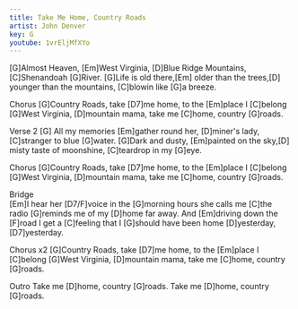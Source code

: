 ```yaml
---
title: Take Me Home, Country Roads
artist: John Denver
key: G
youtube: 1vrEljMfXYo
---                                        
```


[G]Almost Heaven, [Em]West Virginia, [D]Blue Ridge Mountains, [C]Shenandoah [G]River.
[G]Life is old there,[Em] older than the trees,[D] younger than the mountains, [C]blowin like [G]a breeze.

Chorus
[G]Country Roads, take [D7]me home, to the [Em]place I [C]belong
[G]West Virginia, [D]mountain mama, take me [C]home, country [G]roads.

Verse 2
[G] All my memories [Em]gather round her, [D]miner's lady, [C]stranger to blue [G]water.
[G]Dark and dusty, [Em]painted on the sky,[D] misty taste of moonshine, [C]teardrop in my [G]eye.

Chorus
[G]Country Roads, take [D7]me home, to the [Em]place I [C]belong
[G]West Virginia, [D]mountain mama, take me [C]home, country [G]roads.

Bridge                 
[Em]I hear her [D7/F]voice in the [G]morning hours she calls me
[C]the radio [G]reminds me of my [D]home far away.
And [Em]driving down the [F]road I get a [C]feeling that I [G]should have been home
[D]yesterday, [D7]yesterday.

Chorus x2
[G]Country Roads, take [D7]me home, to the [Em]place I [C]belong
[G]West Virginia, [D]mountain mama, take me [C]home, country [G]roads.

Outro
Take me [D]home, country [G]roads.
Take me [D]home, country [G]roads.
